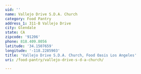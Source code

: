 ```yaml
---
uid: ''
name: Vallejo Drive S.D.A. Church
category: Food Pantry
address_1: 311-B Vallejo Drive
city: Glendale
state: CA
zipcode: '91206'
phone: 818.409.8056
latitude: '34.1507659'
longitude: '-118.2285903'
title: 'Vallejo Drive S.D.A. Church, Food Oasis Los Angeles'
uri: /food-pantry/vallejo-drive-s-d-a-church/

---
```

